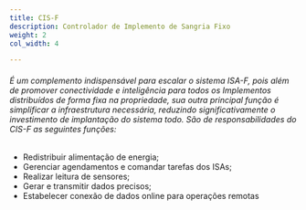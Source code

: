 ```yaml
---
title: CIS-F
description: Controlador de Implemento de Sangria Fixo
weight: 2
col_width: 4

---
```

###### É um complemento indispensável para escalar o sistema ISA-F,  pois além de promover conectividade e inteligência para todos os Implementos distribuídos de forma fixa na propriedade, sua outra principal função é simplificar a infraestrutura necessária, reduzindo significativamente o investimento de implantação do sistema todo. São de responsabilidades do CIS-F as seguintes funções:

* Redistribuir alimentação de energia;
* Gerenciar agendamentos e comandar tarefas dos ISAs;
* Realizar leitura de sensores;
* Gerar e transmitir dados precisos;
* Estabelecer conexão de dados online para operações remotas